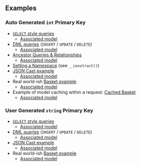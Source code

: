 ## Examples

### Auto Generated `int` Primary Key

* [`SELECT` style queries](Http/Controllers/QueryController.php)
     * [Associated model](Models/People.php)
* [DML queries](Http/Controllers/DMLQueryController.php) (`INSERT` / `UPDATE` / `DELETE`)
     * [Associated model](Models/People.php)
* [Ancestor Queries & Relationships](Http/Controllers/AncestorQueryController.php)
     * [Associated model](Models/People.php)
* [Setting a Namespace](Models/Order.php) (see `__construct()`)
* [JSON Cast example](Http/Controllers/OrderJSONController.php)
     * [Associated model](Models/Order.php)
* Real world-ish [Basket example](Http/Controllers/BasketController.php)
     * [Associated model](Models/Basket.php)
* Example of model caching within a request: [Cached Basket](Http/Controllers/BasketCachedController.php)
     * [Associated model](Models/BasketCached.php)

### User Generated `string` Primary Key

* [`SELECT` style queries](Http/Controllers/Named/QueryController.php)
     * [Associated model](Models/Named/People.php)
* [DML queries](Http/Controllers/Named/DMLQueryController.php) (`INSERT` / `UPDATE` / `DELETE`)
     * [Associated model](Models/Named/People.php)
* [JSON Cast example](Http/Controllers/Named/OrderJSONController.php)
     * [Associated model](Models/Named/Order.php)
* Real world-ish [Basket example](Http/Controllers/Named/BasketController.php)
     * [Associated model](Models/Named/Basket.php)